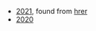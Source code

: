 
 - [2021](https://2021.acmmm.org/main-track-list), found from [hrer](https://2021.acmmm.org/)
 - [2020](https://2020.acmmm.org/main-track-list.html)